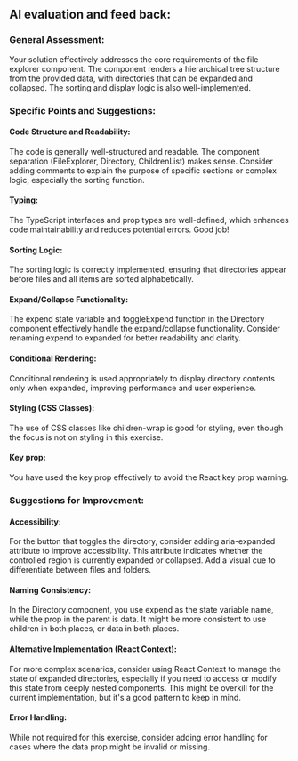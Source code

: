 ## AI evaluation and feed back:

### General Assessment:

Your solution effectively addresses the core requirements of the file explorer component. The component renders a hierarchical tree structure from the provided data, with directories that can be expanded and collapsed. The sorting and display logic is also well-implemented.

### Specific Points and Suggestions:

#### Code Structure and Readability:

The code is generally well-structured and readable. The component separation (FileExplorer, Directory, ChildrenList) makes sense.
Consider adding comments to explain the purpose of specific sections or complex logic, especially the sorting function.

#### Typing:
The TypeScript interfaces and prop types are well-defined, which enhances code maintainability and reduces potential errors. Good job!

#### Sorting Logic:
The sorting logic is correctly implemented, ensuring that directories appear before files and all items are sorted alphabetically.

#### Expand/Collapse Functionality:
The expend state variable and toggleExpend function in the Directory component effectively handle the expand/collapse functionality.
Consider renaming expend to expanded for better readability and clarity.

#### Conditional Rendering:
Conditional rendering is used appropriately to display directory contents only when expanded, improving performance and user experience.

#### Styling (CSS Classes):
The use of CSS classes like children-wrap is good for styling, even though the focus is not on styling in this exercise.

#### Key prop:
You have used the key prop effectively to avoid the React key prop warning.

### Suggestions for Improvement:

#### Accessibility:
For the button that toggles the directory, consider adding aria-expanded attribute to improve accessibility. This attribute indicates whether the controlled region is currently expanded or collapsed.
Add a visual cue to differentiate between files and folders.

#### Naming Consistency:
In the Directory component, you use expend as the state variable name, while the prop in the parent is data. It might be more consistent to use children in both places, or data in both places.

#### Alternative Implementation (React Context):
For more complex scenarios, consider using React Context to manage the state of expanded directories, especially if you need to access or modify this state from deeply nested components. This might be overkill for the current implementation, but it's a good pattern to keep in mind.

#### Error Handling:
While not required for this exercise, consider adding error handling for cases where the data prop might be invalid or missing.
